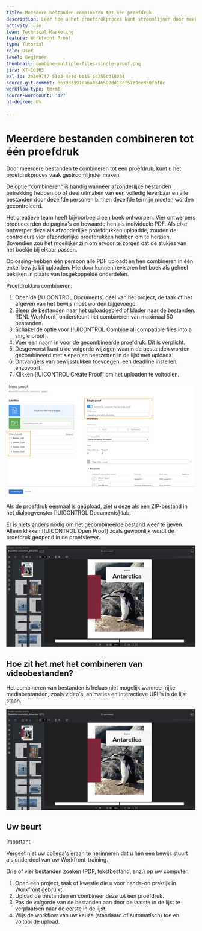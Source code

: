 ```yaml
---
title: Meerdere bestanden combineren tot één proefdruk
description: Leer hoe u het proefdrukproces kunt stroomlijnen door meerdere bestanden te combineren tot één proefdruk in [!DNL  Workfront].
activity: use
team: Technical Marketing
feature: Workfront Proof
type: Tutorial
role: User
level: Beginner
thumbnail: combine-multiple-files-single-proof.png
jira: KT-10163
exl-id: 2a3e97f7-51b3-4e14-bb15-6d255cd18034
source-git-commit: e639d3391ea6a8b46592dd18cf57b9eed50fbf8c
workflow-type: tm+mt
source-wordcount: '427'
ht-degree: 0%

---
```


# Meerdere bestanden combineren tot één proefdruk

Door meerdere bestanden te combineren tot één proefdruk, kunt u het proefdrukproces vaak gestroomlijnder maken.

De optie &quot;combineren&quot; is handig wanneer afzonderlijke bestanden betrekking hebben op of deel uitmaken van een volledig leverbaar en alle bestanden door dezelfde personen binnen dezelfde termijn moeten worden gecontroleerd.

Het creatieve team heeft bijvoorbeeld een boek ontworpen. Vier ontwerpers produceerden de pagina&#39;s en bewaarde hen als individuele PDF. Als elke ontwerper deze als afzonderlijke proefdrukken uploadde, zouden de controleurs vier afzonderlijke proefdrukken hebben om te herzien. Bovendien zou het moeilijker zijn om ervoor te zorgen dat de stukjes van het boekje bij elkaar passen.

Oplossing-hebben één persoon alle PDF uploadt en hen combineren in één enkel bewijs bij uploaden. Hierdoor kunnen revisoren het boek als geheel bekijken in plaats van losgekoppelde onderdelen.

Proefdrukken combineren:

1. Open de [!UICONTROL Documents] deel van het project, de taak of het afgeven van het bewijs moet worden bijgevoegd.
2. Sleep de bestanden naar het uploadgebied of blader naar de bestanden. [!DNL Workfront] ondersteunt het combineren van maximaal 50 bestanden.
3. Schakel de optie voor [!UICONTROL Combine all compatible files into a single proof].
4. Voer een naam in voor de gecombineerde proefdruk. Dit is verplicht.
5. Desgewenst kunt u de volgorde wijzigen waarin de bestanden worden gecombineerd met slepen en neerzetten in de lijst met uploads.
6. Ontvangers van bewijsstukken toevoegen, een deadline instellen, enzovoort.
7. Klikken [!UICONTROL Create Proof] om het uploaden te voltooien.

![Een afbeelding van de [!UICONTROL New proof] venster met de lijst met geüploade bestanden en [!UICONTROL Single proof] gemarkeerde secties.](assets/combine-proofs.png)

Als de proefdruk eenmaal is geüpload, ziet u deze als een ZIP-bestand in het dialoogvenster [!UICONTROL Documents] tab.

Er is niets anders nodig om het gecombineerde bestand weer te geven. Alleen klikken [!UICONTROL Open Proof] zoals gewoonlijk wordt de proefdruk geopend in de proefviewer.

![Een afbeelding van de proefdrukviewer met een proefdruk van meerdere pagina&#39;s zichtbaar.](assets/combine-proofs-2.png)

## Hoe zit het met het combineren van videobestanden?

Het combineren van bestanden is helaas niet mogelijk wanneer rijke mediabestanden, zoals video&#39;s, animaties en interactieve URL&#39;s in de lijst staan.

![Een afbeelding met een foutbericht waarin u wordt uitgelegd, kunt u videobestanden niet combineren.](assets/combine-proofs-2.png)


## Uw beurt

>[!IMPORTANT]
>
>Vergeet niet uw collega&#39;s eraan te herinneren dat u hen een bewijs stuurt als onderdeel van uw Workfront-training.


Drie of vier bestanden zoeken (PDF, tekstbestand, enz.) op uw computer.

1. Open een project, taak of kwestie die u voor hands-on praktijk in Workfront gebruikt.
1. Upload de bestanden en combineer deze tot één proefdruk.
1. Pas de volgorde van de bestanden aan door de laatste in de lijst te verplaatsen naar de eerste in de lijst.
1. Wijs de workflow van uw keuze (standaard of automatisch) toe en voltooi de upload.



<!--
##Learn more
* Create a multi-page proof
-->
